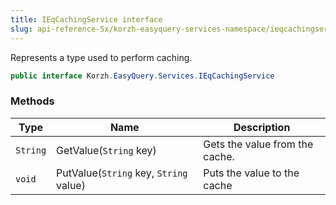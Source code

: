 ```yaml
---
title: IEqCachingService interface
slug: api-reference-5x/korzh-easyquery-services-namespace/ieqcachingservice-interface
---
```


Represents a type used to perform caching.
```csharp
public interface Korzh.EasyQuery.Services.IEqCachingService

```

### Methods

| Type | Name | Description | 
| --- | --- | --- | 
| `String` | GetValue(`String` key) | Gets the value from the cache. | 
| `void` | PutValue(`String` key, `String` value) | Puts the value to the cache |